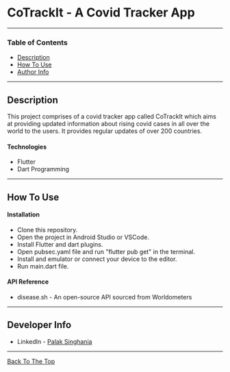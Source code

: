 # CoTrackIt - A Covid Tracker App

---

### Table of Contents

- [Description](#description)
- [How To Use](#how-to-use)
- [Author Info](#author-info)

---

## Description

This project comprises of a covid tracker app called CoTrackIt which aims at providing updated information about rising covid cases in all over the world to the users. It provides regular updates of over 200 countries. 

#### Technologies

- Flutter
- Dart Programming

---

## How To Use

#### Installation

- Clone this repository.
- Open the project in Android Studio or VSCode.
- Install Flutter and dart plugins.
- Open pubsec.yaml file and run "flutter pub get" in the terminal.
- Install and emulator or connect your device to the editor.
- Run main.dart file.

#### API Reference

- disease.sh - An open-source API sourced from Worldometers

---

## Developer Info

- LinkedIn - [Palak Singhania](https://www.linkedin.com/in/palak-s-837b1519b/)

---
[Back To The Top](#read-me-template)
